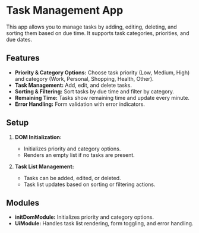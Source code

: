 # Task Management App

This app allows you to manage tasks by adding, editing, deleting, and sorting them based on due time. It supports task categories, priorities, and due dates.

## Features

- **Priority & Category Options:** Choose task priority (Low, Medium, High) and category (Work, Personal, Shopping, Health, Other).
- **Task Management:** Add, edit, and delete tasks.
- **Sorting & Filtering:** Sort tasks by due time and filter by category.
- **Remaining Time:** Tasks show remaining time and update every minute.
- **Error Handling:** Form validation with error indicators.

## Setup

1. **DOM Initialization:** 
   - Initializes priority and category options.
   - Renders an empty list if no tasks are present.

2. **Task List Management:**
   - Tasks can be added, edited, or deleted.
   - Task list updates based on sorting or filtering actions.

## Modules
- **initDomModule:** Initializes priority and category options.
- **UiModule:** Handles task list rendering, form toggling, and error handling.

